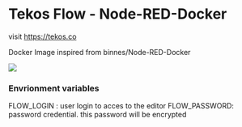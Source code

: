 # Tekos Flow - Node-RED-Docker

visit https://tekos.co

Docker Image inspired from binnes/Node-RED-Docker

![](https://i.imgur.com/8j8rXPD.gif)

### Envrionment variables

FLOW_LOGIN : user login to acces to the editor
FLOW_PASSWORD: password credential. this password will be encrypted

